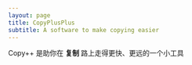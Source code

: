 ```yaml
---
layout: page
title: CopyPlusPlus
subtitle: A software to make copying easier
---
```


Copy++ 是助你在 **复制** 路上走得更快、更远的一个小工具

